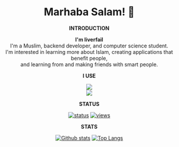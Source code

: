 <h1 align="center">Marhaba Salam! 👋</h1>

<div align="center">

<p><strong>INTRODUCTION</strong></p>

**I'm liverfail** <br/>
I'm a Muslim, backend developer, and computer science student. <br/>
I'm interested in learning more about Islam, creating applications that benefit people, <br/>
and learning from and making friends with smart people. <br/>

<p><strong>I USE</strong></p>

<p align="center">

<a href="#"><img href="#" src="https://skillicons.dev/icons?i=cpp,cs,lua,js,go,godot,java,html,kotlin,nodejs,vscodium,bootstrap,cloudflare,debian,express,github&perline=8" /> <br/>
<img href="#" src="https://skillicons.dev/icons?i=linux,notion,npm,raspberrypi,replit,workers&perline=8" /></a>

</p>

<p><strong>STATUS</strong></p>

<a href="#">![status](https://nocache.advaith.workers.dev?url=https://api.statusbadges.me/badge/status/427201750823469096?simple=true)</a>
<a href="#">![views](https://komarev.com/ghpvc/?username=Deniied0&color=D22B2B)</a>

<p><strong>STATS</strong></p>  

<a href="#">![Github stats](https://github-readme-stats.vercel.app/api?username=Deniied0&theme=dark&count_private=true&hide_border=true&line_height=20)</a>
<a href="#">![Top Langs](https://github-readme-stats.vercel.app/api/top-langs/?username=Deniied0&layout=compact&theme=dark&count_private=true&hide_border=true)</a>

</div>
